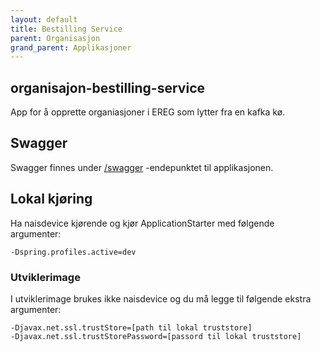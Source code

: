 ```yaml
---
layout: default
title: Bestilling Service
parent: Organisasjon
grand_parent: Applikasjoner
---
```


## organisajon-bestilling-service
App for å opprette organiasjoner i EREG som lytter fra en kafka kø.


## Swagger
Swagger finnes under [/swagger](https://organisasjon-bestilling-service.intern.dev.nav.no/swagger) -endepunktet til applikasjonen.

## Lokal kjøring
Ha naisdevice kjørende og kjør ApplicationStarter med følgende argumenter:
```
-Dspring.profiles.active=dev
```

### Utviklerimage
I utviklerimage brukes ikke naisdevice og du må legge til følgende ekstra argumenter:
```
-Djavax.net.ssl.trustStore=[path til lokal truststore]
-Djavax.net.ssl.trustStorePassword=[passord til lokal truststore]
```
